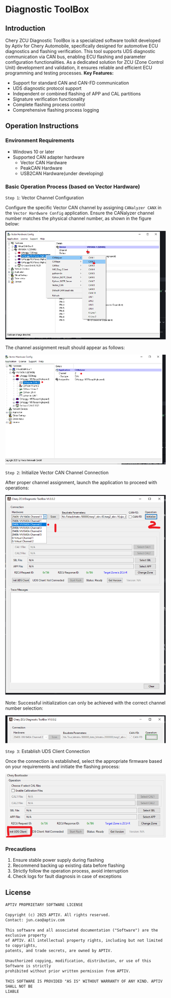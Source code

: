 # Diagnostic ToolBox

## Introduction
Chery ZCU Diagnostic ToolBox is a specialized software toolkit developed by Aptiv for Chery Automobile, specifically designed for automotive ECU diagnostics and flashing verification. This tool supports UDS diagnostic communication via CAN bus, enabling ECU flashing and parameter configuration functionalities. As a dedicated solution for ZCU (Zone Control Unit) development and validation, it ensures reliable and efficient ECU programming and testing processes.
**Key Features:**

   - Support for standard CAN and CAN-FD communication
   - UDS diagnostic protocol support
   - Independent or combined flashing of APP and CAL partitions
   - Signature verification functionality
   - Complete flashing process control
   - Comprehensive flashing process logging

## Operation Instructions

### Environment Requirements
- Windows 10 or later
- Supported CAN adapter hardware
   - Vector CAN Hardware
   - PeakCAN Hardware
   - USB2CAN Hardware(under developing)
### Basic Operation Process (based on Vector Hardware)

`Step 1`: Vector Channel Configuration

Configure the specific Vector CAN channel by assigning `CANalyzer CANX` in the `Vector Hardware Config` application. Ensure the CANalyzer channel number matches the physical channel number, as shown in the figure below:

![image-20250522184717560](./${pics}/image-20250522184717560.png) 

The channel assignment result should appear as follows:

![image-20250522185000228](./${pics}/image-20250522185000228.png) 

`Step 2`: Initialize Vector CAN Channel Connection

After proper channel assignment, launch the application to proceed with operations:

![image-20250522184811801](./${pics}/image-20250522184811801.png) 

Note: Successful initialization can only be achieved with the correct channel number selection:

![image-20250522184900201](./${pics}/image-20250522184900201.png) 

`Step 3`: Establish UDS Client Connection

Once the connection is established, select the appropriate firmware based on your requirements and initiate the flashing process:

![image-20250522185230621](./${pics}/image-20250522185230621.png) 

### Precautions

1. Ensure stable power supply during flashing
2. Recommend backing up existing data before flashing
3. Strictly follow the operation process, avoid interruption
4. Check logs for fault diagnosis in case of exceptions
## License

```shell
APTIV PROPRIETARY SOFTWARE LICENSE

Copyright (c) 2025 APTIV. All rights reserved.
Contact: jun.cao@aptiv.com

This software and all associated documentation ("Software") are the exclusive property 
of APTIV. All intellectual property rights, including but not limited to copyrights, 
patents, and trade secrets, are owned by APTIV.

Unauthorized copying, modification, distribution, or use of this Software is strictly 
prohibited without prior written permission from APTIV.

THIS SOFTWARE IS PROVIDED "AS IS" WITHOUT WARRANTY OF ANY KIND. APTIV SHALL NOT BE 
LIABLE
```

